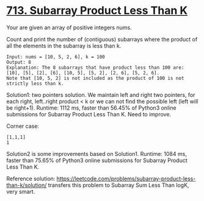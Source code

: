 # [713. Subarray Product Less Than K](https://leetcode.com/problems/subarray-product-less-than-k/)

Your are given an array of positive integers nums.

Count and print the number of (contiguous) subarrays where the product of all the elements in the subarray is less than k.

```
Input: nums = [10, 5, 2, 6], k = 100
Output: 8
Explanation: The 8 subarrays that have product less than 100 are: [10], [5], [2], [6], [10, 5], [5, 2], [2, 6], [5, 2, 6].
Note that [10, 5, 2] is not included as the product of 100 is not strictly less than k.
```

Solution1: two pointers solution. We maintain left and right two pointers, for each right, left..right product < k or we can not find the possible left (left will be right+1). Runtime: 1112 ms, faster than 56.45% of Python3 online submissions for Subarray Product Less Than K. Need to improve.

Corner case: 

```
[1,1,1]
1
```

Solution2 is some improvements based on Solution1. Runtime: 1084 ms, faster than 75.65% of Python3 online submissions for Subarray Product Less Than K.


Reference solution: https://leetcode.com/problems/subarray-product-less-than-k/solution/ transfers this problem to Subarray Sum Less Than logK, very smart.


